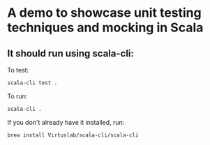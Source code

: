 # A demo to showcase unit testing techniques and mocking in Scala

## It should run using scala-cli:


To test:
```bash
scala-cli test .
```

To run:
```bash
scala-cli .
```

If you don't already have it installed, run:

```bash
brew install Virtuslab/scala-cli/scala-cli
```

